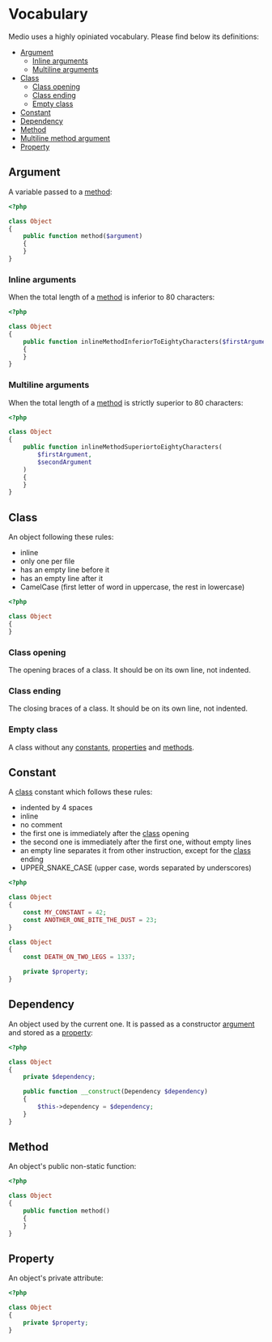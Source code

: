 # Vocabulary

Medio uses a highly opiniated vocabulary. Please find below its definitions:

* [Argument](#argument)
    * [Inline arguments](#inline-arguments)
    * [Multiline arguments](#multiline-arguments)
* [Class](#class)
    * [Class opening](#class-opening)
    * [Class ending](#class-ending)
    * [Empty class](#empty-class)
* [Constant](#constant)
* [Dependency](#dependency)
* [Method](#method)
* [Multiline method argument]()
* [Property](#property)

## Argument

A variable passed to a [method](#method):

```php
<?php

class Object
{
    public function method($argument)
    {
    }
}
```

### Inline arguments

When the total length of a [method](#method) is inferior to 80 characters:

```php
<?php

class Object
{
    public function inlineMethodInferiorToEightyCharacters($firstArgument)
    {
    }
}
```

### Multiline arguments

When the total length of a [method](#method) is strictly superior to 80 characters:

```php
<?php

class Object
{
    public function inlineMethodSuperiortoEightyCharacters(
        $firstArgument,
        $secondArgument
    )
    {
    }
}
```

## Class

An object following these rules:

* inline
* only one per file
* has an empty line before it
* has an empty line after it
* CamelCase (first letter of word in uppercase, the rest in lowercase)

```php
<?php

class Object
{
}
```

### Class opening

The opening braces of a class. It should be on its own line, not indented.

### Class ending

The closing braces of a class. It should be on its own line, not indented.

### Empty class

A class without any [constants](#constant), [properties](#property) and
[methods](#method).

## Constant

A [class](#class) constant which follows these rules:

* indented by 4 spaces
* inline
* no comment
* the first one is immediately after the [class](#class) opening
* the second one is immediately after the first one, without empty lines
* an empty line separates it from other instruction, except for the [class](#class) ending
* UPPER_SNAKE_CASE (upper case, words separated by underscores)

```php
<?php

class Object
{
    const MY_CONSTANT = 42;
    const ANOTHER_ONE_BITE_THE_DUST = 23;
}

class Object
{
    const DEATH_ON_TWO_LEGS = 1337;

    private $property;
}
```

## Dependency

An object used by the current one. It is passed as a constructor
[argument](#argument) and stored as a [property](#property):

```php
<?php

class Object
{
    private $dependency;

    public function __construct(Dependency $dependency)
    {
        $this->dependency = $dependency;
    }
}
```

## Method

An object's public non-static function:

```php
<?php

class Object
{
    public function method()
    {
    }
}
```

## Property

An object's private attribute:

```php
<?php

class Object
{
    private $property;
}
```
